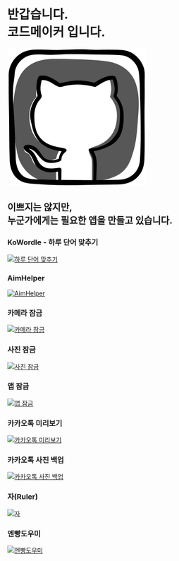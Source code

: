 # 반갑습니다.<br>코드메이커 입니다.
[![profile](./res/iconfinder_social-media_GitHub_1872635.svg)](./)
## 이쁘지는 않지만,<br>누군가에게는 필요한 앱을 만들고 있습니다.

### KoWordle - 하루 단어 맞추기
[![하루 단어 맞추기](https://play-lh.googleusercontent.com/EkiaM0spYEWrpYOF9B78ZpS7j_DjT0oIfpm4MCMcKQn7bLzv-6IQw_6r82V9MXAPOg=s180-rw)](https://play.google.com/store/apps/details?id=com.codemaker.kowordle)
### AimHelper
[![AimHelper](https://play-lh.googleusercontent.com/kExMt8HgBBGZ1xnDlYuFYS8yZGvJInpRP7GllRoVozztqtT_g0jkXVkruAAAe5eUvX4g=s180-rw)](https://play.google.com/store/apps/details?id=com.codemaker.aimhelper)
### 카메라 잠금
[![카메라 잠금](https://lh3.googleusercontent.com/UUI_JS5KjTNpKSaN-3fvax1Fi6JMh-glPqHR2Cde7biMD_PjW7pP_BfUyvmQ2PpNNA=s180-rw)](https://play.google.com/store/apps/details?id=com.codemaker.cameralocker)
### 사진 잠금
[![사진 잠금](https://lh3.googleusercontent.com/8u0toJTP9lismvUc6NXLcvuWoJN2qyYT184kfceNnRx9VygUNQRvFAd4uR-oE9gblA0=s180-rw)](https://play.google.com/store/apps/details?id=com.codemaker.photolocker)
### 앱 잠금
[![앱 잠금](https://play-lh.googleusercontent.com/GS10Mb0fGsWawUNewUqEpFyeW0pWQePCCeSUFe96-DY2S4k1Zlan8OeZ3XoVmwBTVHwp=s180-rw)](https://play.google.com/store/apps/details?id=com.codemaker.applocker)
### 카카오톡 미리보기
[![카카오톡 미리보기](https://lh3.googleusercontent.com/GXhvMWFiNw8ZLp7tSaf65fGgzDUnMmWLf22wrVqw5PcxVgbCNsMzT3F1BcpAXjEGrA=s180-rw)](https://play.google.com/store/apps/details?id=com.codemaker.kakaopreview)
### 카카오톡 사진 백업
[![카카오톡 사진 백업](https://lh3.googleusercontent.com/4qUW7EbEI9TjScVnHmPef5emT5q05aiiZJc2RRnzMh9XZJPo5up-n_cMH6EvfqImsw=s180-rw)](https://play.google.com/store/apps/details?id=com.codemaker.kakaophotobackup)
### 자(Ruler)
[![자](https://play-lh.googleusercontent.com/ysg0eoexbqqwGZdqfJ2awvDxW_Vo6mB1PhyHsi2yEXZF_BC-dBQrECExoeWCyewahQ=s180-rw)](https://play.google.com/store/apps/details?id=com.codemaker.ruler)
### 엔빵도우미
[![엔빵도우미](https://lh3.googleusercontent.com/VjTNf8VYMXhCdxbyf6NN-x57H1oCjIhSqLSDt6GJ8UrPLqUkI8IoYzHZwI4fRLR5NQ=s180-rw)](https://play.google.com/store/apps/details?id=com.codemaker.ratedutchpay)
